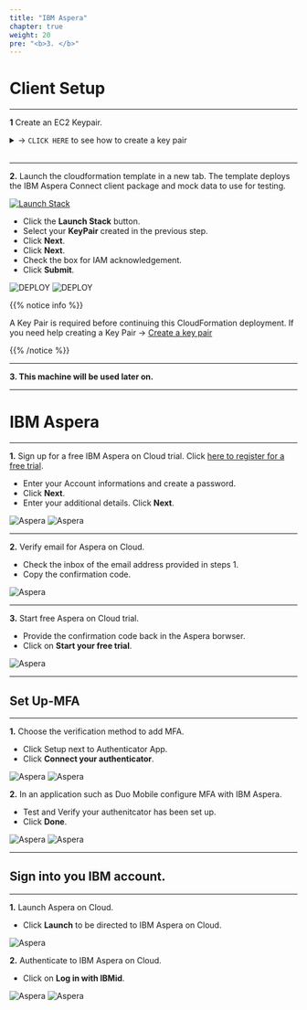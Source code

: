 ```yaml
---
title: "IBM Aspera"
chapter: true
weight: 20
pre: "<b>3. </b>"
---
```



# Client Setup

---
 **1** Create an EC2 Keypair.


<details>
  <summary> -> <code>CLICK HERE</code> to see how to create a key pair</summary>

**AWS Console -> EC2 -> Key Pairs -> Create key pair**

![DEPLOY](/images/aspera/kp.jpg) 
![DEPLOY](/images/aspera/kp2.jpg)

</details>
<br>
 
 ---
 
 **2.** Launch the cloudformation template in a new tab. The template deploys the IBM Aspera Connect client package and mock data to use for testing. 

[![Launch Stack](https://cdn.rawgit.com/buildkite/cloudformation-launch-stack-button-svg/master/launch-stack.svg)](https://console.aws.amazon.com/cloudformation/home#/stacks/new?stackName=c1fss-aspera-workshop&templateURL=https://aws-workshop-c1as-cft-templates.s3.amazonaws.com/aspera_instance.yaml)

 - Click the **Launch Stack** button.
 - Select your **KeyPair** created in the previous step.
 - Click **Next**.
 - Click **Next**.
 - Check the box for IAM acknowledgement.
 - Click **Submit**.

![DEPLOY](/images/aspera/cft.jpg) 
![DEPLOY](/images/aspera/cft2.jpg)

{{% notice info %}}
<p style='text-align: left;'>
A Key Pair is required before continuing this CloudFormation deployment. If you need help creating a Key Pair -> <a href="https://docs.aws.amazon.com/AWSEC2/latest/UserGuide/ec2-key-pairs.html#having-ec2-create-your-key-pair" target="_top">Create a key pair</a>
</p>
{{% /notice %}}

---

**3. This machine will be used later on.**

---

# IBM Aspera

---

**1.** Sign up for a free IBM Aspera on Cloud trial. Click [here to register for a free trial](https://www.ibm.com/account/reg/us-en/signup?formid=urx-30538).

- Enter your Account informations and create a password.
- Click **Next**.
- Enter your additional details. Click **Next**.

![Aspera](/images/aspera/setup.jpg)
![Aspera](/images/aspera/setup2.jpg)

---

**2.** Verify email for Aspera on Cloud.

- Check the inbox of the email address provided in steps 1.
- Copy the confirmation code.

![Aspera](/images/aspera/setup3.jpg)

---

**3.** Start free Aspera on Cloud trial.
- Provide the confirmation code back in the Aspera borwser.
- Click on **Start your free trial**.

![Aspera](/images/aspera/setup4.jpg)

---


## Set Up-MFA
---

**1.** Choose the verification method to add MFA.

- Click Setup next to Authenticator App.
- Click **Connect your authenticator**.

![Aspera](/images/aspera/mfa.jpg)
![Aspera](/images/aspera/mfa2.jpg)

**2.** In an application such as Duo Mobile configure MFA with IBM Aspera.

- Test and Verify your authenitcator has been set up.
- Click **Done**.

![Aspera](/images/aspera/mfa3.jpg)
![Aspera](/images/aspera/mfa4.jpg)

---

## Sign into you IBM account.

---

**1.** Launch Aspera on Cloud.

- Click **Launch** to be directed to IBM Aspera on Cloud.

![Aspera](/images/aspera/account.jpg)

**2.** Authenticate to IBM Aspera on Cloud.

- Click on **Log in with IBMid**.

![Aspera](/images/aspera/aspera.jpg)
![Aspera](/images/aspera/aspera2.jpg)